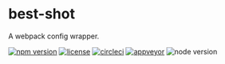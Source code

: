 # best-shot

A webpack config wrapper.

[npm-link]: https://www.npmjs.com/org/best-shot
[npm-badge]: https://img.shields.io/badge/npm-best--shot-orange.svg?style=flat-square&logo=npm
[github-link]: https://github.com/Airkro/best-shot
[github-badge]: https://img.shields.io/github/license/Airkro/best-shot.svg?logo=github&style=flat-square&colorB=blue
[circleci-link]: https://circleci.com/gh/Airkro/best-shot/tree/master
[circleci-badge]: https://img.shields.io/circleci/project/github/Airkro/best-shot/master.svg?label=circleci&logo=circleci&style=flat-square
[appveyor-link]: https://ci.appveyor.com/project/Airkro/best-shot
[appveyor-badge]: https://img.shields.io/appveyor/ci/Airkro/best-shot.svg?label=appveyor&logo=appveyor&style=flat-square
[node-badge]: https://img.shields.io/node/v/@best-shot/core.svg?logo=node.js&style=flat-square&colorB=green

[![npm version][npm-badge]][npm-link]
[![license][github-badge]][github-link]
[![circleci][circleci-badge]][circleci-link]
[![appveyor][appveyor-badge]][appveyor-link]
![node version][node-badge]
